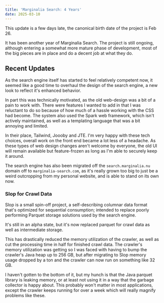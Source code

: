 ```yaml
---
title: 'Marginalia Search: 4 Years'
date: 2025-03-10
---
```


This update is a few days late, the canonical birth date of the project is Feb 26.

It has been another year of Marginalia Search.  The project is still ongoing, although entering a somewhat more mature phase of development, most of the big pieces are in place and do a decent job at what they do.  
## Recent Updates

As the search engine itself has started to feel relatively competent now, it seemed like a good time to overhaul the design of the search engine, a new look to reflect it's enhanced behavior.  

In part this was technically motivated, as the old web-design was a bit of a pain to work with.  There were features I wanted to add in that I was reluctant to do so because of how much of a hassle working with the CSS had become.  The system also used the Spark web framework, which isn't actively maintained, as well as a templating language that was a bit annoying and limited.

In their place, Tailwind, Joooby and JTE.  I'm very happy with these tech choices, overall work on the front end became a lot less of a headache.  As these types of web design changes aren't welcome by everyone, the old UI will remain available but feature-frozen as long as I'm able to securely keep it around.

The search engine has also been migrated off the `search.marginalia.nu` domain off to `marginalia-search.com`, as it's really grown too big to just be a weird outcropping from my personal website, and is able to stand on its own now.

### Slop for Crawl Data

Slop is a small spin-off project, a self-describing columnar data format that's optimized for sequential consumption; intended to replace poorly performing Parquet storage solutions used by the search engine.  

It's still in an alpha state, but it's now replaced parquet for crawl data as well as intermediate storage.

This has drastically reduced the memory utilization of the crawler, as well as cut the processing time in half for finished crawl data.  The crawler's memory utilization was getting so I was faced with having to bump the crawler's Java heap up to 256 GB, but after migrating to Slop memory usage dropped by a ton and the crawler can now run on something like 32 GB. 

I haven't gotten to the bottom of it, but my hunch is that the Java parquet library is leaking memory, or at least not using it in a way that the garbage collector is happy about.  This probably won't matter in most applications, except the crawler keeps running for over a week which will really magnify problems like these.
